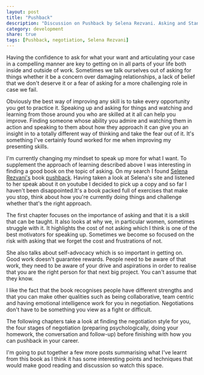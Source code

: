 ```yaml
---
layout: post
title: "Pushback"
description: "Discussion on Pushback by Selena Rezvani. Asking and Standing Up"
category: development
share: true
tags: [Pushback, negotiation, Selena Rezvani]
---
```


Having the confidence to ask for what your want and articulating your case in a compelling manner are key to getting on in all parts of your life both inside and outside of work. Sometimes we talk ourselves out of asking for things whether it be a concern over damaging relationships, a lack of belief that we don't deserve it or a fear of asking for a more challenging role in case we fail.

Obviously the best way of improving any skill is to take every opportunity you get to practice it. Speaking up and asking for things and watching and learning from those around you who are skilled at it all can help you improve. Finding someone whose ability you admire and watching them in action and speaking to them about how they approach it can give you an insight in to a totally different way of thinking and take the fear out of it. It's something I've certainly found worked for me when improving my presenting skills.

I'm currently changing my mindset to speak up more for what I want. To supplement the approach of learning described above I was interesting in finding a good book on the topic of asking. On my search I found [Selena Rezvani's](http://www.selenarezvani.com/) book [pushback](http://www.amazon.co.uk/Pushback-Smart-Women-Ask-Up/dp/1118104900). Having taken a look at Selena's site and listened to her speak about it on youtube I decided to pick up a copy and so far I haven't been disappointed.It's a book packed full of exercises that make you stop, think about how you're currently doing things and challenge whether that's the right approach.

The first chapter focuses on the importance of asking and that it is a skill that can be taught. It also looks at why we, in particular women, sometimes struggle with it. It highlights the cost of not asking which I think is one of the best motivators for speaking up. Sometimes we become so focused on the risk with asking that we forget the cost and frustrations of not. 

She also talks about self-advocacy which is so important in getting on. Good work doesn't guarantee rewards. People need to be aware of that work, they need to be aware of your drive and aspirations in order to realise that you are the right person for that next big project. You can't assume that they know.

I like the fact that the book recognises people have different strengths and that you can make other qualities such as being collaborative, team centric and having emotional intelligence work for you in negotiation. Negotiations don't have to be something you view as a fight or difficult. 

The following chapters take a look at finding the negotiation style for you, the four stages of negotiation (preparing psychologically, doing your homework, the conversation and follow-up) before finishing with how you can pushback in your career.

I'm going to put together a few more posts summarising what I've learnt from this book as I think it has some interesting points and techniques that would make good reading and discussion so watch this space.  

